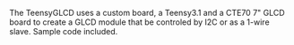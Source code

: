 The TeensyGLCD uses a custom board, a Teensy3.1 and a CTE70 7" GLCD board to create a GLCD module that be controled by I2C or as a 1-wire slave. Sample code included.
